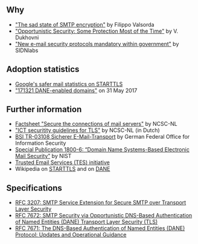 ## Why
* ["The sad state of SMTP encryption"](https://blog.filippo.io/the-sad-state-of-smtp-encryption/) by Filippo Valsorda
* ["Opportunistic Security: Some Protection Most of the Time"](https://tools.ietf.org/html/rfc7435) by V. Dukhovni
* ["New e-mail security protocols mandatory within government"](https://www.sidnlabs.nl/a/weblog/new-e-mail-security-protocols-mandatory-within-government?language_id=2) by SIDNlabs

## Adoption statistics
* [Google's safer mail statistics on STARTTLS](https://www.google.com/transparencyreport/saferemail/?hl=en)
* ["171321 DANE-enabled domains"](https://mail.sys4.de/pipermail/dane-users/2017-June/000412.html) on 31 May 2017

## Further information
* [Factsheet "Secure the connections of mail servers"](https://www.ncsc.nl/english/current-topics/factsheets/factsheet-secure-the-connections-of-mail-servers.html) by NCSC-NL
* ["ICT securitity guidelines for TLS"](https://www.ncsc.nl/actueel/whitepapers/ict-beveiligingsrichtlijnen-voor-transport-layer-security-tls.html) by NCSC-NL (in Dutch)
* [BSI TR-03108 Sicherer E-Mail-Transport](https://www.bsi.bund.de/DE/Publikationen/TechnischeRichtlinien/tr03108/index_htm.html) by  German Federal Office for Information Security
* [Special Publication 1800-6: “Domain Name Systems-Based Electronic Mail Security”](https://nccoe.nist.gov/projects/building-blocks/secured-email) by NIST
* [Trusted Email Services (TES) initiative](https://tesmail.org/)
* Wikipedia on [STARTTLS](https://en.wikipedia.org/wiki/Opportunistic_TLS) and on [DANE](https://en.wikipedia.org/wiki/DNS-based_Authentication_of_Named_Entities#Email_encryption)

## Specifications
* [RFC 3207: SMTP Service Extension for Secure SMTP over Transport Layer Security](https://datatracker.ietf.org/doc/rfc3207)
* [RFC 7672: SMTP Security via Opportunistic DNS-Based Authentication of Named Entities (DANE) Transport Layer Security (TLS)](https://datatracker.ietf.org/doc/rfc7672) 
* [RFC 7671: The DNS-Based Authentication of Named Entities (DANE) Protocol: Updates and Operational Guidance](https://datatracker.ietf.org/doc/rfc7671)
